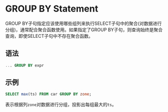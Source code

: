 # GROUP BY Statement

GROUP BY子句指定应该使用哪些组列来执行SELECT子句中的聚合(对数据进行分组)，通常配合聚合函数使用。如果指定了GROUP BY子句，则查询始终是聚合查询，即使SELECT子句中不存在聚合函数。

## 语法

```SQL
... GROUP BY expr
```

## 示例

```SQL
SELECT max(ts) FROM car GROUP BY zone;
```

表示根据列`zone`对数据进行分组，投影出每组最大的`ts`。
